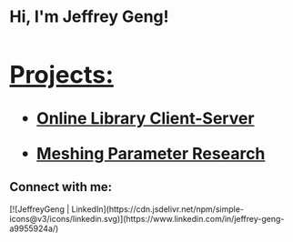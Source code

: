 <h1>Hi, I'm Jeffrey Geng! <br/><a href="https://github.com/JeffreyGeng">

<h2>Projects:</h2>

- <b>[Online Library Client-Server](https://github.com/JeffreyGeng/Client-Server-Library)</b>


- <b>[Meshing Parameter Research]()</b>

<h2>Connect with me:</h2>
[![JeffreyGeng | LinkedIn](https://cdn.jsdelivr.net/npm/simple-icons@v3/icons/linkedin.svg)](https://www.linkedin.com/in/jeffrey-geng-a9955924a/)


